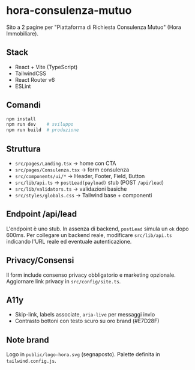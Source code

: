 # hora-consulenza-mutuo

Sito a 2 pagine per "Piattaforma di Richiesta Consulenza Mutuo" (Hora Immobiliare).

## Stack
- React + Vite (TypeScript)
- TailwindCSS
- React Router v6
- ESLint

## Comandi
```bash
npm install
npm run dev    # sviluppo
npm run build  # produzione
```

## Struttura
- `src/pages/Landing.tsx` → home con CTA
- `src/pages/Consulenza.tsx` → form consulenza
- `src/components/ui/*` → Header, Footer, Field, Button
- `src/lib/api.ts` → `postLead(payload)` stub (POST `/api/lead`)
- `src/lib/validators.ts` → validazioni basiche
- `src/styles/globals.css` → Tailwind base + componenti

## Endpoint /api/lead
L'endpoint è uno stub. In assenza di backend, `postLead` simula un `ok` dopo 600ms. Per collegare un backend reale, modificare `src/lib/api.ts` indicando l'URL reale ed eventuale autenticazione.

## Privacy/Consensi
Il form include consenso privacy obbligatorio e marketing opzionale. Aggiornare link privacy in `src/config/site.ts`.

## A11y
- Skip-link, labels associate, `aria-live` per messaggi invio
- Contrasto bottoni con testo scuro su oro brand (#E7D28F)

## Note brand
Logo in `public/logo-hora.svg` (segnaposto). Palette definita in `tailwind.config.js`.
